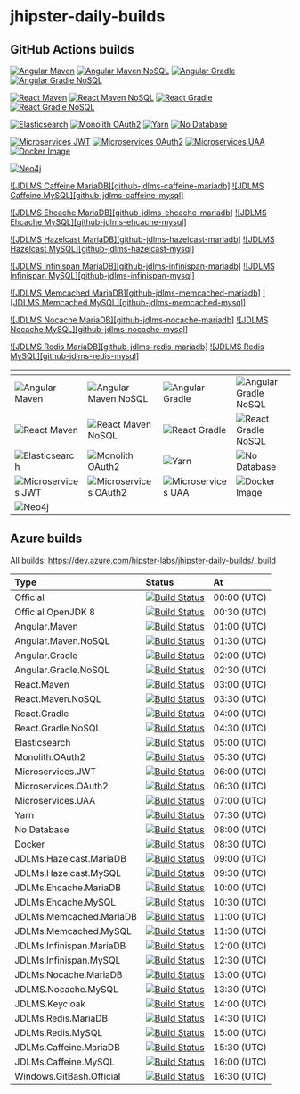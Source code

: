 # jhipster-daily-builds

## GitHub Actions builds

[![Angular Maven][github-angular-maven]][github-actions]
[![Angular Maven NoSQL][github-angular-maven-nosql]][github-actions]
[![Angular Gradle][github-angular-gradle]][github-actions]
[![Angular Gradle NoSQL][github-angular-gradle-nosql]][github-actions]

[![React Maven][github-react-maven]][github-actions]
[![React Maven NoSQL][github-react-maven-nosql]][github-actions]
[![React Gradle][github-react-gradle]][github-actions]
[![React Gradle NoSQL][github-react-gradle-nosql]][github-actions]

[![Elasticsearch][github-elasticsearch]][github-actions]
[![Monolith OAuth2][github-monolith-oauth2]][github-actions]
[![Yarn][github-yarn]][github-actions]
[![No Database][github-no-database]][github-actions]

[![Microservices JWT][github-ms-jwt]][github-actions]
[![Microservices OAuth2][github-ms-oauth2]][github-actions]
[![Microservices UAA][github-ms-uaa]][github-actions]
[![Docker Image][github-docker-image]][github-actions]

[![Neo4j][github-neo4j]][github-actions]

[![JDLMS Caffeine MariaDB][github-jdlms-caffeine-mariadb]][github-actions]
[![JDLMS Caffeine MySQL][github-jdlms-caffeine-mysql]][github-actions]

[![JDLMS Ehcache MariaDB][github-jdlms-ehcache-mariadb]][github-actions]
[![JDLMS Ehcache MySQL][github-jdlms-ehcache-mysql]][github-actions]

[![JDLMS Hazelcast MariaDB][github-jdlms-hazelcast-mariadb]][github-actions]
[![JDLMS Hazelcast MySQL][github-jdlms-hazelcast-mysql]][github-actions]

[![JDLMS Infinispan MariaDB][github-jdlms-infinispan-mariadb]][github-actions]
[![JDLMS Infinispan MySQL][github-jdlms-infinispan-mysql]][github-actions]

[![JDLMS Memcached MariaDB][github-jdlms-memcached-mariadb]][github-actions]
[![JDLMS Memcached MySQL][github-jdlms-memcached-mysql]][github-actions]

[![JDLMS Nocache MariaDB][github-jdlms-nocache-mariadb]][github-actions]
[![JDLMS Nocache MySQL][github-jdlms-nocache-mysql]][github-actions]

[![JDLMS Redis MariaDB][github-jdlms-redis-mariadb]][github-actions]
[![JDLMS Redis MySQL][github-jdlms-redis-mysql]][github-actions]


| <!-- -->                               | <!-- -->                                           | <!-- -->                                 | <!-- -->                                             |
|:---------------------------------------|:---------------------------------------------------|:-----------------------------------------|:-----------------------------------------------------|
| ![Angular Maven][github-angular-maven] | ![Angular Maven NoSQL][github-angular-maven-nosql] | ![Angular Gradle][github-angular-gradle] | ![Angular Gradle NoSQL][github-angular-gradle-nosql] |
| ![React Maven][github-react-maven]     | ![React Maven NoSQL][github-react-maven-nosql]     | ![React Gradle][github-react-gradle]     | ![React Gradle NoSQL][github-react-gradle-nosql]     |
| ![Elasticsearch][github-elasticsearch] | ![Monolith OAuth2][github-monolith-oauth2]         | ![Yarn][github-yarn]                     | ![No Database][github-no-database]                   |
| ![Microservices JWT][github-ms-jwt]    | ![Microservices OAuth2][github-ms-oauth2]          | ![Microservices UAA][github-ms-uaa]      | ![Docker Image][github-docker-image]                 |
| ![Neo4j][github-neo4j]                 |                                                    |                                          |                                                      |

## Azure builds

All builds: https://dev.azure.com/hipster-labs/jhipster-daily-builds/_build

| Type                     | Status                                                     | At          |
|:-------------------------|:-----------------------------------------------------------|:------------|
| Official                 | [![Build Status][img-official]][azure-url]                 | 00:00 (UTC) |
| Official OpenJDK 8       | [![Build Status][img-official-openjdk8]][azure-url]        | 00:30 (UTC) |
| Angular.Maven            | [![Build Status][img-angular-maven]][azure-url]            | 01:00 (UTC) |
| Angular.Maven.NoSQL      | [![Build Status][img-angular-maven-nosql]][azure-url]      | 01:30 (UTC) |
| Angular.Gradle           | [![Build Status][img-angular-gradle]][azure-url]           | 02:00 (UTC) |
| Angular.Gradle.NoSQL     | [![Build Status][img-angular-gradle-nosql]][azure-url]     | 02:30 (UTC) |
| React.Maven              | [![Build Status][img-react-maven]][azure-url]              | 03:00 (UTC) |
| React.Maven.NoSQL        | [![Build Status][img-react-maven-nosql]][azure-url]        | 03:30 (UTC) |
| React.Gradle             | [![Build Status][img-react-gradle]][azure-url]             | 04:00 (UTC) |
| React.Gradle.NoSQL       | [![Build Status][img-react-gradle-nosql]][azure-url]       | 04:30 (UTC) |
| Elasticsearch            | [![Build Status][img-elasticsearch]][azure-url]            | 05:00 (UTC) |
| Monolith.OAuth2          | [![Build Status][img-monolith-oauth2]][azure-url]          | 05:30 (UTC) |
| Microservices.JWT        | [![Build Status][img-ms-jwt]][azure-url]                   | 06:00 (UTC) |
| Microservices.OAuth2     | [![Build Status][img-ms-oauth2]][azure-url]                | 06:30 (UTC) |
| Microservices.UAA        | [![Build Status][img-ms-uaa]][azure-url]                   | 07:00 (UTC) |
| Yarn                     | [![Build Status][img-yarn]][azure-url]                     | 07:30 (UTC) |
| No Database              | [![Build Status][img-nodatabase]][azure-url]               | 08:00 (UTC) |
| Docker                   | [![Build Status][img-docker]][azure-url]                   | 08:30 (UTC) |
| JDLMs.Hazelcast.MariaDB  | [![Build Status][img-jdlms-hazelcast-mariadb]][azure-url]  | 09:00 (UTC) |
| JDLMs.Hazelcast.MySQL    | [![Build Status][img-jdlms-hazelcast-mysql]][azure-url]    | 09:30 (UTC) |
| JDLMs.Ehcache.MariaDB    | [![Build Status][img-jdlms-ehcache-mariadb]][azure-url]    | 10:00 (UTC) |
| JDLMs.Ehcache.MySQL      | [![Build Status][img-jdlms-ehcache-mysql]][azure-url]      | 10:30 (UTC) |
| JDLMs.Memcached.MariaDB  | [![Build Status][img-jdlms-memcached-mariadb]][azure-url]  | 11:00 (UTC) |
| JDLMs.Memcached.MySQL    | [![Build Status][img-jdlms-memcached-mysql]][azure-url]    | 11:30 (UTC) |
| JDLMs.Infinispan.MariaDB | [![Build Status][img-jdlms-infinispan-mariadb]][azure-url] | 12:00 (UTC) |
| JDLMs.Infinispan.MySQL   | [![Build Status][img-jdlms-infinispan-mysql]][azure-url]   | 12:30 (UTC) |
| JDLMs.Nocache.MariaDB    | [![Build Status][img-jdlms-nocache-mariadb]][azure-url]    | 13:00 (UTC) |
| JDLMS.Nocache.MySQL      | [![Build Status][img-jdlms-nocache-mysql]][azure-url]      | 13:30 (UTC) |
| JDLMS.Keycloak           | [![Build Status][img-jdlms-keycloak]][azure-url]           | 14:00 (UTC) |
| JDLMs.Redis.MariaDB      | [![Build Status][img-jdlms-redis-mariadb]][azure-url]      | 14:30 (UTC) |
| JDLMs.Redis.MySQL        | [![Build Status][img-jdlms-redis-mysql]][azure-url]        | 15:00 (UTC) |
| JDLMs.Caffeine.MariaDB   | [![Build Status][img-jdlms-caffeine-mariadb]][azure-url]   | 15:30 (UTC) |
| JDLMs.Caffeine.MySQL     | [![Build Status][img-jdlms-caffeine-mysql]][azure-url]     | 16:00 (UTC) |
| Windows.GitBash.Official | [![Build Status][img-windows]][azure-url]                  | 16:30 (UTC) |

[azure-url]: https://dev.azure.com/hipster-labs/jhipster-daily-builds/_build
[img-official]: https://dev.azure.com/hipster-labs/jhipster-daily-builds/_apis/build/status/Official
[img-official-openjdk8]: https://dev.azure.com/hipster-labs/jhipster-daily-builds/_apis/build/status/Official.OpenJDK8
[img-angular-maven]: https://dev.azure.com/hipster-labs/jhipster-daily-builds/_apis/build/status/Angular.Maven
[img-angular-maven-nosql]: https://dev.azure.com/hipster-labs/jhipster-daily-builds/_apis/build/status/Angular.Maven.NoSQL
[img-angular-gradle]: https://dev.azure.com/hipster-labs/jhipster-daily-builds/_apis/build/status/Angular.Gradle
[img-angular-gradle-nosql]: https://dev.azure.com/hipster-labs/jhipster-daily-builds/_apis/build/status/Angular.Gradle.NoSQL
[img-react-maven]: https://dev.azure.com/hipster-labs/jhipster-daily-builds/_apis/build/status/React.Maven
[img-react-maven-nosql]: https://dev.azure.com/hipster-labs/jhipster-daily-builds/_apis/build/status/React.Maven.NoSQL
[img-react-gradle]: https://dev.azure.com/hipster-labs/jhipster-daily-builds/_apis/build/status/React.Gradle
[img-react-gradle-nosql]: https://dev.azure.com/hipster-labs/jhipster-daily-builds/_apis/build/status/React.Gradle.NoSQL
[img-elasticsearch]: https://dev.azure.com/hipster-labs/jhipster-daily-builds/_apis/build/status/Elasticsearch
[img-monolith-oauth2]: https://dev.azure.com/hipster-labs/jhipster-daily-builds/_apis/build/status/Monolith.OAuth2
[img-ms-jwt]: https://dev.azure.com/hipster-labs/jhipster-daily-builds/_apis/build/status/Microservices.JWT
[img-ms-oauth2]: https://dev.azure.com/hipster-labs/jhipster-daily-builds/_apis/build/status/Microservices.OAuth2
[img-ms-uaa]: https://dev.azure.com/hipster-labs/jhipster-daily-builds/_apis/build/status/Microservices.UAA
[img-yarn]: https://dev.azure.com/hipster-labs/jhipster-daily-builds/_apis/build/status/Yarn
[img-nodatabase]: https://dev.azure.com/hipster-labs/jhipster-daily-builds/_apis/build/status/NoDatabase
[img-docker]: https://dev.azure.com/hipster-labs/jhipster-daily-builds/_apis/build/status/Docker.Image
[img-jdlms-hazelcast-mariadb]: https://dev.azure.com/hipster-labs/jhipster-daily-builds/_apis/build/status/JDLMs.Hazelcast.MariaDB
[img-jdlms-hazelcast-mysql]: https://dev.azure.com/hipster-labs/jhipster-daily-builds/_apis/build/status/JDLMs.Hazelcast.MySQL
[img-jdlms-ehcache-mariadb]: https://dev.azure.com/hipster-labs/jhipster-daily-builds/_apis/build/status/JDLMs.Ehcache.MariaDB
[img-jdlms-ehcache-mysql]: https://dev.azure.com/hipster-labs/jhipster-daily-builds/_apis/build/status/JDLMs.Ehcache.MySQL
[img-jdlms-memcached-mariadb]: https://dev.azure.com/hipster-labs/jhipster-daily-builds/_apis/build/status/JDLMs.Memcached.MariaDB
[img-jdlms-memcached-mysql]: https://dev.azure.com/hipster-labs/jhipster-daily-builds/_apis/build/status/JDLMs.Memcached.MySQL
[img-jdlms-infinispan-mariadb]: https://dev.azure.com/hipster-labs/jhipster-daily-builds/_apis/build/status/JDLMs.Infinispan.MariaDB
[img-jdlms-infinispan-mysql]: https://dev.azure.com/hipster-labs/jhipster-daily-builds/_apis/build/status/JDLMs.Infinispan.MySQL
[img-jdlms-nocache-mariadb]: https://dev.azure.com/hipster-labs/jhipster-daily-builds/_apis/build/status/JDLMs.Nocache.MariaDB
[img-jdlms-nocache-mysql]: https://dev.azure.com/hipster-labs/jhipster-daily-builds/_apis/build/status/JDLMs.Nocache.MySQL
[img-jdlms-redis-mariadb]: https://dev.azure.com/hipster-labs/jhipster-daily-builds/_apis/build/status/JDLMs.Redis.MariaDB
[img-jdlms-redis-mysql]: https://dev.azure.com/hipster-labs/jhipster-daily-builds/_apis/build/status/JDLMs.Redis.MySQL
[img-jdlms-caffeine-mariadb]: https://dev.azure.com/hipster-labs/jhipster-daily-builds/_apis/build/status/JDLMs.Caffeine.MariaDB
[img-jdlms-caffeine-mysql]: https://dev.azure.com/hipster-labs/jhipster-daily-builds/_apis/build/status/JDLMs.Caffeine.MySQL
[img-jdlms-keycloak]: https://dev.azure.com/hipster-labs/jhipster-daily-builds/_apis/build/status/JDLMs.Keycloak
[img-windows]: https://dev.azure.com/hipster-labs/jhipster-daily-builds/_apis/build/status/Windows.GitBash.Official

[github-actions]: https://github.com/hipster-labs/jhipster-daily-builds/actions

[github-angular-maven]: https://github.com/hipster-labs/jhipster-daily-builds/workflows/Angular%20Maven/badge.svg
[github-angular-maven-nosql]: https://github.com/hipster-labs/jhipster-daily-builds/workflows/Angular%20Maven%20NoSQL/badge.svg
[github-angular-gradle]: https://github.com/hipster-labs/jhipster-daily-builds/workflows/Angular%20Gradle/badge.svg
[github-angular-gradle-nosql]: https://github.com/hipster-labs/jhipster-daily-builds/workflows/Angular%20Gradle%20NoSQL/badge.svg

[github-react-maven]: https://github.com/hipster-labs/jhipster-daily-builds/workflows/React%20Maven/badge.svg
[github-react-maven-nosql]: https://github.com/hipster-labs/jhipster-daily-builds/workflows/React%20Maven%20NoSQL/badge.svg
[github-react-gradle]: https://github.com/hipster-labs/jhipster-daily-builds/workflows/React%20Gradle/badge.svg
[github-react-gradle-nosql]: https://github.com/hipster-labs/jhipster-daily-builds/workflows/React%20Gradle%20NoSQL/badge.svg

[github-elasticsearch]: https://github.com/hipster-labs/jhipster-daily-builds/workflows/Elasticsearch/badge.svg
[github-monolith-oauth2]: https://github.com/hipster-labs/jhipster-daily-builds/workflows/Monolith%20OAuth2/badge.svg
[github-yarn]: https://github.com/hipster-labs/jhipster-daily-builds/workflows/Yarn/badge.svg
[github-no-database]: https://github.com/hipster-labs/jhipster-daily-builds/workflows/No%20Database/badge.svg

[github-ms-jwt]: https://github.com/hipster-labs/jhipster-daily-builds/workflows/Microservices%20JWT/badge.svg
[github-ms-oauth2]: https://github.com/hipster-labs/jhipster-daily-builds/workflows/Microservices%20OAuth2/badge.svg
[github-ms-uaa]: https://github.com/hipster-labs/jhipster-daily-builds/workflows/Microservices%20UAA/badge.svg
[github-docker-image]: https://github.com/hipster-labs/jhipster-daily-builds/workflows/Docker%20Image/badge.svg

[github-neo4j]: https://github.com/hipster-labs/jhipster-daily-builds/workflows/Neo4j/badge.svg

